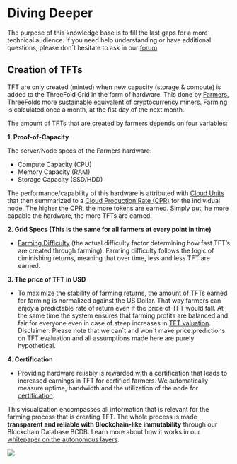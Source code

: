 
# Diving Deeper 
The purpose of this knowledge base is to fill the last gaps for a more technical audience. If you need help understanding or have additional questions, please don´t hesitate to ask in our [forum](https://forum.threefold.io).

## Creation of TFTs
TFT are only created (minted) when new capacity (storage & compute) is added to the ThreeFold Grid in the form of hardware. This done by [Farmers](become_a_farmer.md), ThreeFolds more sustainable equivalent of cryptocurrency miners.
Farming is calculated once a month, at the fist day of the next month.


The amount of TFTs that are created by farmers depends on four variables:

**1. Proof-of-Capacity**

The server/Node specs of the Farmers hardware:

* Compute Capacity (CPU)
* Memory Capacity (RAM)
* Storage Capacity (SSD/HDD)

The performance/capability of this hardware is attributed with [Cloud Units](cloud_units_4.md) that then summarized to a [Cloud Production Rate (CPR)](cloud_production_rate.md) for the individual node. The higher the CPR, the more tokens are earned. Simply put, he more capable the hardware, the more TFTs are earned.

**2. Grid Specs (This is the same for all farmers at every point in time)**

* [Farming Difficulty](token_limitedsupply.md) (the actual difficulty factor determining how fast TFT’s are created through farming). Farming difficulty follows the logic of diminishing returns, meaning that over time, less and less TFT are earned. 



**3. The price of TFT in USD**

* To maximize the stability of farming returns, the amount of TFTs earned for farming is normalized against the US Dollar. That way farmers can enjoy a predictable rate of return even if the price of TFT would fall. At the same time the system ensures that farming profits are balanced and fair for everyone even in case of steep increases in [TFT valuation](token_grid_valuation).  
Disclaimer: Please note that we can´t and won´t make price predictions on TFT evaluation and all assumptions made here are purely hypothetical.

**4. Certification**

* Providing hardware reliably is rewarded with a certification that leads to increased earnings in TFT for certified farmers. We automatically measure uptime, bandwidth and the utilization of the node for [certification](farming_progam.md).

This visualization encompasses all information that is relevant for the farming process that is creating TFT. The whole process is made **transparent and reliable with Blockchain-like immutability** through our Blockchain Database BCDB. Learn more about how it works in our [whitepaper on the autonomous layers](autonomous_layer_whitepapers.md).


![](farming_rewards2.png)



